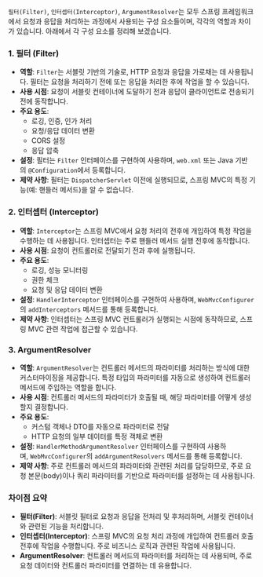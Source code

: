 `필터(Filter)`, `인터셉터(Interceptor)`, `ArgumentResolver`는 모두 스프링 프레임워크에서 요청과 응답을 처리하는 과정에서 사용되는 구성 요소들이며, 각각의 역할과 차이가 있습니다. 아래에서 각 구성 요소를 정리해 보겠습니다.

### 1. 필터 (Filter)

- **역할**: `Filter`는 서블릿 기반의 기술로, HTTP 요청과 응답을 가로채는 데 사용됩니다. 필터는 요청을 처리하기 전에 또는 응답을 처리한 후에 작업을 할 수 있습니다.
- **사용 시점**: 요청이 서블릿 컨테이너에 도달하기 전과 응답이 클라이언트로 전송되기 전에 동작합니다.
- **주요 용도**:
    - 로깅, 인증, 인가 처리
    - 요청/응답 데이터 변환
    - CORS 설정
    - 응답 압축
- **설정**: 필터는 `Filter` 인터페이스를 구현하여 사용하며, `web.xml` 또는 Java 기반의 `@Configuration`에서 등록합니다.
- **제약 사항**: 필터는 `DispatcherServlet` 이전에 실행되므로, 스프링 MVC의 특정 기능(예: 핸들러 메서드)을 알 수 없습니다.

### 2. 인터셉터 (Interceptor)

- **역할**: `Interceptor`는 스프링 MVC에서 요청 처리의 전후에 개입하여 특정 작업을 수행하는 데 사용됩니다. 인터셉터는 주로 핸들러 메서드 실행 전후에 동작합니다.
- **사용 시점**: 요청이 컨트롤러로 전달되기 전과 후에 실행됩니다.
- **주요 용도**:
    - 로깅, 성능 모니터링
    - 권한 체크
    - 요청 및 응답 데이터 변환
- **설정**: `HandlerInterceptor` 인터페이스를 구현하여 사용하며, `WebMvcConfigurer`의 `addInterceptors` 메서드를 통해 등록합니다.
- **제약 사항**: 인터셉터는 스프링 MVC 컨트롤러가 실행되는 시점에 동작하므로, 스프링 MVC 관련 작업에 접근할 수 있습니다.

### 3. ArgumentResolver

- **역할**: `ArgumentResolver`는 컨트롤러 메서드의 파라미터를 처리하는 방식에 대한 커스터마이징을 제공합니다. 특정 타입의 파라미터를 자동으로 생성하여 컨트롤러 메서드에 주입하는 역할을 합니다.
- **사용 시점**: 컨트롤러 메서드의 파라미터가 호출될 때, 해당 파라미터를 어떻게 생성할지 결정합니다.
- **주요 용도**:
    - 커스텀 객체나 DTO를 자동으로 파라미터로 전달
    - HTTP 요청의 일부 데이터를 특정 객체로 변환
- **설정**: `HandlerMethodArgumentResolver` 인터페이스를 구현하여 사용하며, `WebMvcConfigurer`의 `addArgumentResolvers` 메서드를 통해 등록합니다.
- **제약 사항**: 주로 컨트롤러 메서드의 파라미터와 관련된 처리를 담당하므로, 주로 요청 본문(body)이나 쿼리 파라미터를 기반으로 파라미터를 설정하는 데 사용됩니다.

### 차이점 요약

- **필터(Filter)**: 서블릿 필터로 요청과 응답을 전처리 및 후처리하며, 서블릿 컨테이너와 관련된 기능을 처리합니다.
- **인터셉터(Interceptor)**: 스프링 MVC의 요청 처리 과정에 개입하여 컨트롤러 호출 전후에 작업을 수행합니다. 주로 비즈니스 로직과 관련된 작업에 사용됩니다.
- **ArgumentResolver**: 컨트롤러 메서드의 파라미터를 처리하는 데 사용되며, 주로 요청 데이터와 컨트롤러 파라미터를 연결하는 데 유용합니다.
